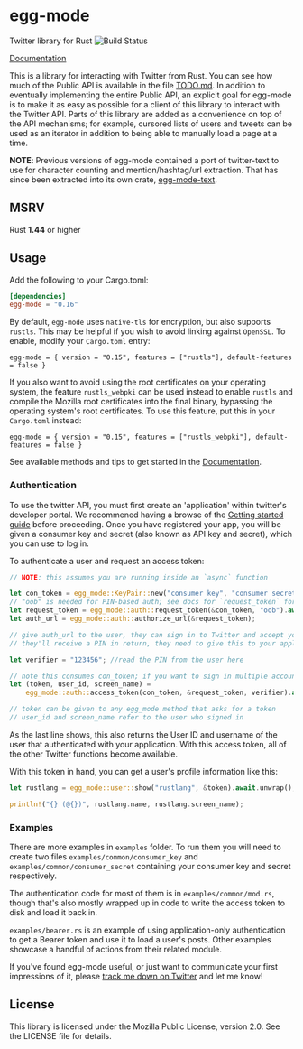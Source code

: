 # egg-mode

Twitter library for Rust ![Build Status](https://github.com/egg-mode-rs/egg-mode/workflows/CI/badge.svg)

[Documentation](https://docs.rs/egg-mode/)

This is a library for interacting with Twitter from Rust. You can see how much of the Public API is
available in the file [TODO.md]. In addition to eventually implementing the entire Public API, an
explicit goal for egg-mode is to make it as easy as possible for a client of this library to
interact with the Twitter API. Parts of this library are added as a convenience on top of the API
mechanisms; for example, cursored lists of users and tweets can be used as an iterator in addition
to being able to manually load a page at a time.


[TODO.md]: https://github.com/egg-mode-rs/egg-mode/blob/master/TODO.md

**NOTE**: Previous versions of egg-mode contained a port of twitter-text to use for character
counting and mention/hashtag/url extraction. That has since been extracted into its own crate,
[egg-mode-text].

[egg-mode-text]: https://github.com/egg-mode-rs/egg-mode-text

## MSRV

Rust **1.44** or higher

## Usage

Add the following to your Cargo.toml:

```TOML
[dependencies]
egg-mode = "0.16"
```

By default, `egg-mode` uses `native-tls` for encryption, but also supports `rustls`.
This may be helpful if you wish to avoid linking against `OpenSSL`.
To enable, modify your `Cargo.toml` entry:

```
egg-mode = { version = "0.15", features = ["rustls"], default-features = false }
```

If you also want to avoid using the root certificates on your operating system, the feature
`rustls_webpki` can be used instead to enable `rustls` and compile the Mozilla root certificates
into the final binary, bypassing the operating system's root certificates. To use this feature, put
this in your `Cargo.toml` instead:

```
egg-mode = { version = "0.15", features = ["rustls_webpki"], default-features = false }
```

See available methods and tips to get started in the [Documentation](https://docs.rs/egg-mode/).

### Authentication

To use the twitter API, you must first create an 'application' within twitter's developer portal.
We recommened having a browse of the
[Getting started guide](https://developer.twitter.com/en/docs/twitter-api/getting-started/guide)
before proceeding. Once you have registered your app, you will be given a consumer key and secret
(also known as API key and secret), which you can use to log in.

To authenticate a user and request an access token:

```rust
// NOTE: this assumes you are running inside an `async` function

let con_token = egg_mode::KeyPair::new("consumer key", "consumer secret");
// "oob" is needed for PIN-based auth; see docs for `request_token` for more info
let request_token = egg_mode::auth::request_token(&con_token, "oob").await.unwrap();
let auth_url = egg_mode::auth::authorize_url(&request_token);

// give auth_url to the user, they can sign in to Twitter and accept your app's permissions.
// they'll receive a PIN in return, they need to give this to your application

let verifier = "123456"; //read the PIN from the user here

// note this consumes con_token; if you want to sign in multiple accounts, clone it here
let (token, user_id, screen_name) =
    egg_mode::auth::access_token(con_token, &request_token, verifier).await.unwrap();

// token can be given to any egg_mode method that asks for a token
// user_id and screen_name refer to the user who signed in
```

As the last line shows, this also returns the User ID and username of the user that authenticated
with your application. With this access token, all of the other Twitter functions become available.

With this token in hand, you can get a user's profile information like this:

```rust
let rustlang = egg_mode::user::show("rustlang", &token).await.unwrap();

println!("{} (@{})", rustlang.name, rustlang.screen_name);
```

### Examples

There are more examples in `examples` folder. To run them you will need to create two files
`examples/common/consumer_key` and `examples/common/consumer_secret` containing your consumer
key and secret respectively.

The authentication code for most of them is in `examples/common/mod.rs`, though that's also mostly
wrapped up in code to write the access token to disk and load it back in.

`examples/bearer.rs` is an example of using application-only authentication to get a Bearer token
and use it to load a user's posts. Other examples showcase a handful of actions from their related
module.

If you've found egg-mode useful, or just want to communicate your first impressions of it, please
[track me down on Twitter][qm-twitter] and let me know!

[qm-twitter]: https://twitter.com/QuietMisdreavus

## License

This library is licensed under the Mozilla Public License, version 2.0. See the LICENSE file for details.
